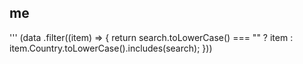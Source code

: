 ## me

''' (data
.filter((item) => {
return search.toLowerCase() === ""
? item
: item.Country.toLowerCase().includes(search);
}))
